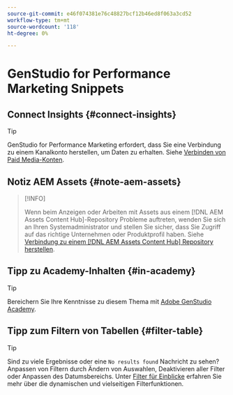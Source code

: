 ```yaml
---
source-git-commit: e46f074381e76c48827bcf12b46ed8f063a3cd52
workflow-type: tm+mt
source-wordcount: '118'
ht-degree: 0%

---
```

# GenStudio for Performance Marketing Snippets

## Connect Insights {#connect-insights}

>[!TIP]
>
>GenStudio for Performance Marketing erfordert, dass Sie eine Verbindung zu einem Kanalkonto herstellen, um Daten zu erhalten. Siehe [Verbinden von Paid Media-Konten](/help/user-guide/connectors/connect-channel.md).

## Notiz AEM Assets {#note-aem-assets}

>[!INFO]
>
>Wenn beim Anzeigen oder Arbeiten mit Assets aus einem [!DNL AEM Assets Content Hub]-Repository Probleme auftreten, wenden Sie sich an Ihren Systemadministrator und stellen Sie sicher, dass Sie Zugriff auf das richtige Unternehmen oder Produktprofil haben. Siehe [Verbindung zu einem [!DNL AEM Assets Content Hub] Repository herstellen](/help/user-guide/content/connect-aem-repo.md).

## Tipp zu Academy-Inhalten {#in-academy}

>[!TIP]
>
>Bereichern Sie Ihre Kenntnisse zu diesem Thema mit [Adobe GenStudio Academy](https://learningmanager.adobe.com/genstudioacademy).

## Tipp zum Filtern von Tabellen {#filter-table}

>[!TIP]
>
>Sind zu viele Ergebnisse oder eine `No results found` Nachricht zu sehen? Anpassen von Filtern durch Ändern von Auswahlen, Deaktivieren aller Filter oder Anpassen des Datumsbereichs. Unter [Filter für Einblicke](/help/user-guide/insights/filter-views.md) erfahren Sie mehr über die dynamischen und vielseitigen Filterfunktionen.
